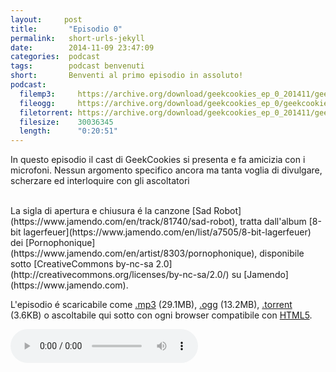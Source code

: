```yaml
---
layout:     post
title:       "Episodio 0"
permalink:   short-urls-jekyll
date:        2014-11-09 23:47:09
categories:  podcast
tags:        podcast benvenuti
short:       Benventi al primo episodio in assoluto!
podcast:
  filemp3:     https://archive.org/download/geekcookies_ep_0_201411/geekcookies_ep_0.mp3
  fileogg:     https://archive.org/download/geekcookies_ep_0/geekcookies_ep_0.ogg
  filetorrent: https://archive.org/download/geekcookies_ep_0_201411/geekcookies_ep_0_201411_archive.torrent
  filesize:    30036345
  length:      "0:20:51"
---
```

 
In questo episodio il cast di GeekCookies si presenta e fa amicizia con i microfoni.
Nessun argomento specifico ancora ma tanta voglia di divulgare, scherzare ed interloquire con gli ascoltatori

<br />
La sigla di apertura e chiusura é la canzone [Sad Robot](https://www.jamendo.com/en/track/81740/sad-robot), tratta dall'album [8-bit lagerfeuer](https://www.jamendo.com/en/list/a7505/8-bit-lagerfeuer) dei [Pornophonique](https://www.jamendo.com/en/artist/8303/pornophonique), disponibile sotto [CreativeCommons by-nc-sa 2.0](http://creativecommons.org/licenses/by-nc-sa/2.0/) su [Jamendo](https://www.jamendo.com).

L'episodio é scaricabile come [.mp3]({{page.podcast.filemp3}}) (29.1MB), [.ogg]({{page.podcast.fileogg}}) (13.2MB), [.torrent]({{page.podcast.filetorrent}}) (3.6KB) o ascoltabile qui sotto con ogni browser compatibile con [HTML5](http://html5test.com/).


<!--HTML5 audio player,see http://www.bloggerbuster.com/2012/07/how-to-add-music-player-in-blogspot.html-->
<audio controls> 
<source src="{{page.podcast.filemp3}}" /> 
If you cannot see the audio controls, your browser does not support the audio element 
</audio>

